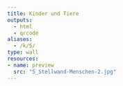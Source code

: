 ```yaml
---
title: Kinder und Tiere
outputs:
  - html
  - qrcode
aliases:
  - /k/5/
type: wall
resources:
- name: preview
  src: "5_Stellwand-Menschen-2.jpg"  
---
```

